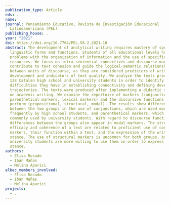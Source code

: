 ```yaml
---
publication_type: Article
eds: .
name: .
journal: Pensamiento Educativo, Revista de Investigación Educacional
  Latinoamericana (PEL)
publishing_house: .
year: "2021"
doi: https://doi.org/10.7764/PEL.58.2.2021.10
abstract: The development of analytical writing requires mastery of specialized
  linguistic forms and functions. Students of all educational levels have
  problems with the organization of information and the use of specific formal
  resources. We focus on intra-sentential connectives and discourse markers that
  contribute to text cohesion and guide the logical-semantic relationships
  between units of discourse, as they are considered predictors of writing
  development and indicators of text quality. We analyze the texts produced by
  128 Catalan high school and university students in order to identify the
  difficulties they have in establishing connectivity and defining developmental
  trajectories. The texts were produced after implementing a didactic sequence
  on academic writing. We examine the repertoire of markers (conjunctions,
  parenthetical markers, lexical markers) and the discursive functions they
  perform (propositional, structural, modal). The results show differences
  between the two groups in the use of conjunctions, which are used more
  frequently by high school students, and parenthetical markers, which are more
  commonly used by university students. With regard to discourse functions,
  differences between the groups also appear in modal markers. The structural
  efficacy and coherence of a text are related to proficient use of connectivity
  markers, their function within a text, and the expression of the writer’s
  stance. The use of structural markers is uncommon for both groups, but
  university students are more willing to use them in order to express their
  stance.
authors:
  - Elisa Rosado
  - Iban Mañas
  - Melina Aparici
elbec_members_involved:
  - Elisa Rosado
  - Iban Mañas
  - Melina Aparici
projects:
  - .
---
```

